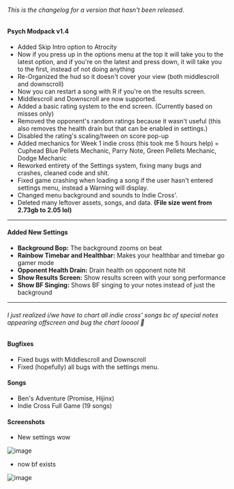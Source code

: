 ###### This is the changelog for a version that hasn't been released.
#### Psych Modpack v1.4

- Added Skip Intro option to Atrocity
- Now if you press up in the options menu at the top it will take you to the latest option, and if you're on the
  latest and press down, it will take you to the first, instead of not doing anything
- Re-Organized the hud so it doesn't cover your view (both middlescroll and downscroll)
- Now you can restart a song with R if you're on the results screen.
- Middlescroll and Downscroll are now supported.
- Added a basic rating system to the end screen. (Currently based on misses only)
- Removed the opponent's random ratings because it wasn't useful (this also removes the health drain but that can be enabled in settings.)
- Disabled the rating's scaling/tween on score pop-up
- Added mechanics for Week 1 indie cross (this took me 5 hours help) = Cuphead Blue Pellets Mechanic, Parry Note, Green Pellets Mechanic, Dodge Mechanic
- Reworked entirety of the Settings system, fixing many bugs and crashes, cleaned code and shit.
- Fixed game crashing when loading a song if the user hasn't entered settings menu, instead a Warning will display.
- Changed menu background and sounds to Indie Cross'.
- Deleted many leftover assets, songs, and data. **(File size went from 2.73gb to 2.05 lol)**


___
#### Added New Settings
- **Background Bop:** The background zooms on beat
- **Rainbow Timebar and Healthbar:** Makes your healthbar and timebar go gamer mode
- **Opponent Health Drain:** Drain health on opponent note hit
- **Show Results Screen:** Show results screen with your song performance
- **Show BF Singing:** Shows BF singing to your notes instead of just the background
___

###### I just realized i/we have to chart all indie cross' songs bc of special notes appearing offscreen and bug the chart looool 🥲

#### Bugfixes
- Fixed bugs with Middlescroll and Downscroll
- Fixed (hopefully) all bugs with the settings menu.

#### Songs
- Ben's Adventure (Promise, Hijinx)
- Indie Cross Full Game (19 songs)
  
#### Screenshots

- New settings wow

![image](https://user-images.githubusercontent.com/101958916/163276157-af3dd613-0c1d-48f0-b7a4-f0d5714ad37d.png)

- now bf exists

![image](https://user-images.githubusercontent.com/101958916/163496315-02b3438e-aa84-4a88-b257-6c10ad9031b6.png)


